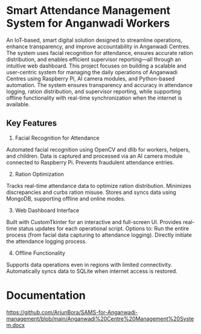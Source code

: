 # Smart Attendance Management System for Anganwadi Workers

An IoT-based, smart digital solution designed to streamline operations, enhance transparency, and improve accountability in Anganwadi Centres. The system uses facial recognition for attendance, ensures accurate ration distribution, and enables efficient supervisor reporting—all through an intuitive web dashboard.
This project focuses on building a scalable and user-centric system for managing the daily operations of Anganwadi Centres using Raspberry Pi, AI camera modules, and Python-based automation.
The system ensures transparency and accuracy in attendance logging, ration distribution, and supervisor reporting, while supporting offline functionality with real-time synchronization when the internet is available.

## Key Features

1. Facial Recognition for Attendance

Automated facial recognition using OpenCV and dlib for workers, helpers, and children.
Data is captured and processed via an AI camera module connected to Raspberry Pi.
Prevents fraudulent attendance entries.

2. Ration Optimization

Tracks real-time attendance data to optimize ration distribution.
Minimizes discrepancies and curbs ration misuse.
Stores and syncs data using MongoDB, supporting offline and online modes.

3. Web Dashboard Interface

Built with CustomTkinter for an interactive and full-screen UI.
Provides real-time status updates for each operational script.
Options to:
Run the entire process (from facial data capturing to attendance logging).
Directly initiate the attendance logging process.

4. Offline Functionality

Supports data operations even in regions with limited connectivity.
Automatically syncs data to SQLite when internet access is restored.

# Documentation
https://github.com/ArjunBora/SAMS-for-Anganwadi-management/blob/main/Anganwadi%20Centre%20Management%20System.docx
